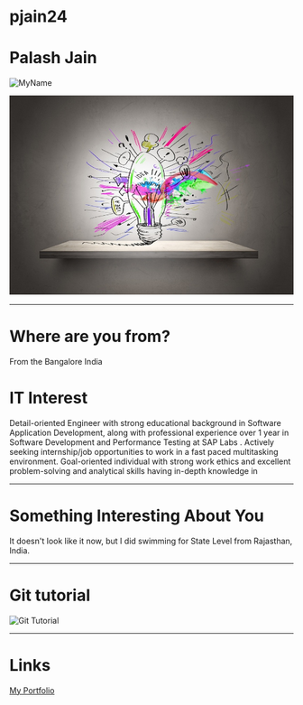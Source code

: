 
# pjain24
<h1> Palash Jain</h1>

![MyName](images/Name.jpeg "Palash Jain")

![MyHobby](images/Hobby.jpeg "Hobby")
***
# Where are you from?

From the Bangalore India

# IT Interest

Detail-oriented Engineer with strong educational background in Software Application Development, along with professional experience over 1 year in Software Development and Performance Testing at SAP Labs . Actively seeking internship/job opportunities to work in a fast paced multitasking environment. Goal-oriented individual with strong work ethics and excellent problem-solving and analytical skills having in-depth knowledge in 

***
# Something Interesting About You

It doesn't look like it now, but I did swimming for State Level from Rajasthan, India.  
***
# Git tutorial

![Git Tutorial](images/badge.jpg "Result")

***
# Links
[My Portfolio](https://palashjain2801.github.io/Palash_Portfolio-/)
